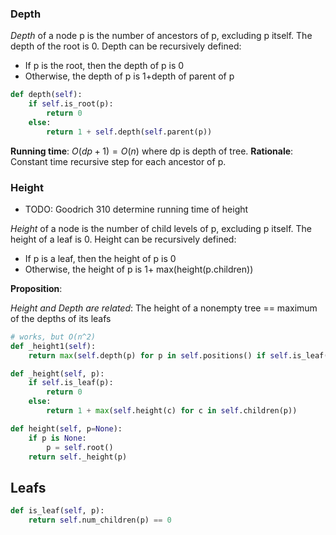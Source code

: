 
### Depth 


*Depth* of a node p is the number of ancestors of p, excluding p itself. The depth of the root is 0.
Depth can be recursively defined:

* If p is the root, then the depth of p is 0
* Otherwise, the depth of p is 1+depth of parent of p

```python
def depth(self):
    if self.is_root(p):
        return 0
    else:
        return 1 + self.depth(self.parent(p))
```
**Running time**: $O(dp + 1) = O(n)$ where dp is depth of tree. 
**Rationale**: Constant time recursive step for each ancestor of p.

### Height

* TODO: Goodrich 310 determine running time of height


*Height* of a node is the number of child levels of p, excluding p itself. The height of a leaf is 0.
Height can be recursively defined:

* If p is a leaf, then the height of p is 0
* Otherwise, the height of p is 1+ max(height(p.children))

**Proposition**: 

*Height and Depth are related*: 
The height of a nonempty tree == maximum of the depths of its leafs

```python
# works, but O(n^2)
def _height1(self):
    return max(self.depth(p) for p in self.positions() if self.is_leaf(p))
```

```python
def _height(self, p):
    if self.is_leaf(p):
        return 0
    else:
        return 1 + max(self.height(c) for c in self.children(p))

def height(self, p=None):
    if p is None:
        p = self.root()
    return self._height(p)

```

## Leafs

```python
def is_leaf(self, p):
    return self.num_children(p) == 0
```